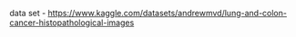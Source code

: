 data set - https://www.kaggle.com/datasets/andrewmvd/lung-and-colon-cancer-histopathological-images
